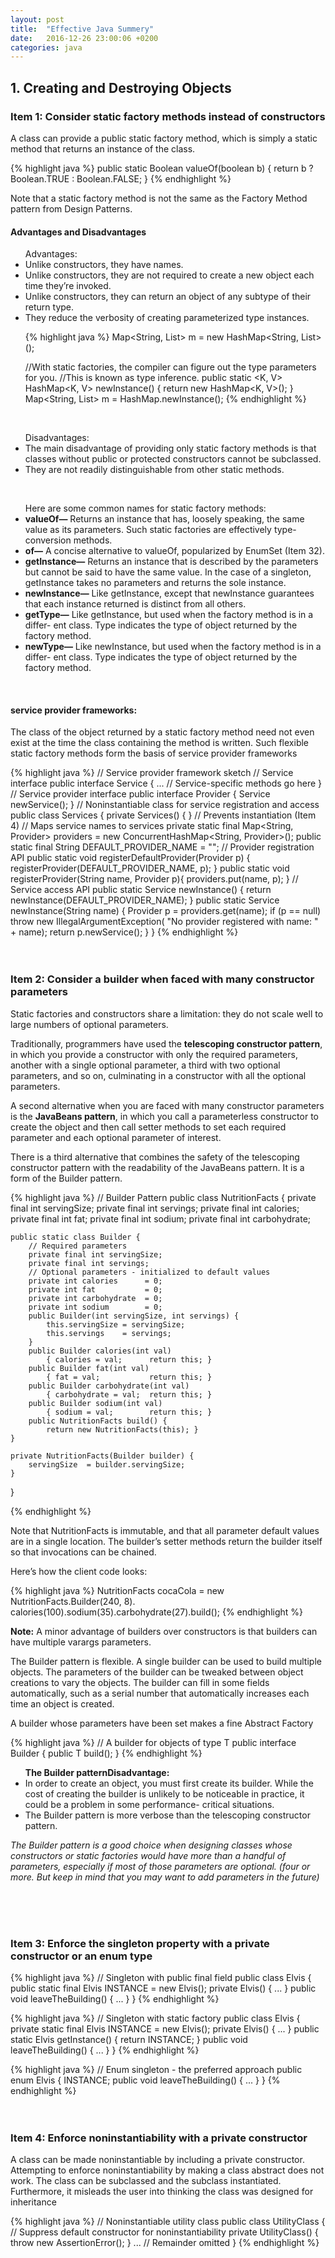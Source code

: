 ```yaml
---
layout: post
title:  "Effective Java Summery"
date:   2016-12-26 23:00:06 +0200
categories: java
---
```

<h2> 1. Creating and Destroying Objects</h2>
<h3>Item 1: Consider static factory methods instead of constructors</h3>
<p>A class can provide a public static factory method, which is simply a static method that returns an instance of the class.</p>

{% highlight java %}
public static Boolean valueOf(boolean b) {
       return b ? Boolean.TRUE : Boolean.FALSE;
}
{% endhighlight %}

<p>Note that a static factory method is not the same as the Factory Method pattern from Design Patterns.</p>

<h4>Advantages and Disadvantages</h4>
<ul>Advantages:
<li>Unlike constructors, they have names.</li>
<li>Unlike constructors, they are not required to create a new object each time they’re invoked.</li>
<li>Unlike constructors, they can return an object of any subtype of their return type.</li>
<li>They reduce the verbosity of creating parameterized type instances.</li>

{% highlight java %}
Map<String, List<String>> m = new HashMap<String, List<String>>();

//With static factories, the compiler can figure out the type parameters for you.
//This is known as type inference.
public static <K, V> HashMap<K, V> newInstance() {
       return new HashMap<K, V>();
}
Map<String, List<String>> m = HashMap.newInstance();
{% endhighlight %}
</ul>
<br/>

<ul>Disadvantages:
<li>The main disadvantage of providing only static factory methods is that classes without public or protected constructors cannot be subclassed.</li>
<li>They are not readily distinguishable from other static methods.</li>
</ul>
<br/>

<ul>Here are some common names for static factory methods:
<li><b>valueOf—</b> Returns an instance that has, loosely speaking, the same value as its parameters. Such static factories are effectively type-conversion methods.</li>
<li><b>of—</b> A concise alternative to valueOf, popularized by EnumSet (Item 32).</li>
<li><b>getInstance—</b> Returns an instance that is described by the parameters but cannot be said to have the same value. In the case of a singleton, getInstance takes no parameters and returns the sole instance.</li>
<li><b>newInstance—</b> Like getInstance, except that newInstance guarantees that each instance returned is distinct from all others.</li>
<li><b>getType—</b> Like getInstance, but used when the factory method is in a differ- ent class. Type indicates the type of object returned by the factory method.</li>
<li><b>newType—</b> Like newInstance, but used when the factory method is in a differ- ent class. Type indicates the type of object returned by the factory method.</li>
</ul>
<br/>

<h4>service provider frameworks:</h4>
<p>The class of the object returned by a static factory method need not even exist at the time the class containing the method is written. Such flexible static factory methods form the basis of service provider frameworks</p>

{% highlight java %}
// Service provider framework sketch
   // Service interface
   public interface Service {
       ... // Service-specific methods go here
}
   // Service provider interface
   public interface Provider {
       Service newService();
}
   // Noninstantiable class for service registration and access
   public class Services {
       private Services() { }  // Prevents instantiation (Item 4)
       // Maps service names to services
       private static final Map<String, Provider> providers =
           new ConcurrentHashMap<String, Provider>();
       public static final String DEFAULT_PROVIDER_NAME = "<def>";
       // Provider registration API
       public static void registerDefaultProvider(Provider p) {
           registerProvider(DEFAULT_PROVIDER_NAME, p);
}
public static void registerProvider(String name, Provider p){
           providers.put(name, p);
       }
       // Service access API
       public static Service newInstance() {
           return newInstance(DEFAULT_PROVIDER_NAME);
       }
       public static Service newInstance(String name) {
           Provider p = providers.get(name);
           if (p == null)
               throw new IllegalArgumentException(
                   "No provider registered with name: " + name);
           return p.newService();
       }
}
{% endhighlight %}
<br/>
<br/>
<br/>


<h3>Item 2: Consider a builder when faced with many constructor parameters</h3>
<p>Static factories and constructors share a limitation: they do not scale well to large numbers of optional parameters.</p>
<p>Traditionally, programmers have used the <b>telescoping constructor pattern</b>, in which you provide a constructor with only the required parameters, another with a single optional parameter, a third with two optional parameters, and so on, culminating in a constructor with all the optional parameters.</p>
<p>A second alternative when you are faced with many constructor parameters is the <b>JavaBeans pattern</b>, in which you call a parameterless constructor to create the object and then call setter methods to set each required parameter and each optional parameter of interest.</p>
<p>There is a third alternative that combines the safety of the telescoping constructor pattern with the readability of the JavaBeans pattern. It is a form of the Builder pattern.</P>

{% highlight java %}
// Builder Pattern
public class NutritionFacts {
    private final int servingSize;
    private final int servings;
    private final int calories;
    private final int fat;
    private final int sodium;
    private final int carbohydrate;
    
    public static class Builder {
        // Required parameters
        private final int servingSize;
        private final int servings;
        // Optional parameters - initialized to default values
        private int calories      = 0;
        private int fat           = 0;
        private int carbohydrate  = 0;
        private int sodium        = 0;
        public Builder(int servingSize, int servings) {
            this.servingSize = servingSize;
            this.servings    = servings;
		}
        public Builder calories(int val)
            { calories = val;      return this; }
        public Builder fat(int val)
            { fat = val;           return this; }
        public Builder carbohydrate(int val)
            { carbohydrate = val;  return this; }
        public Builder sodium(int val)
            { sodium = val;        return this; }
        public NutritionFacts build() {
            return new NutritionFacts(this); } 
	}
	
    private NutritionFacts(Builder builder) {
        servingSize  = builder.servingSize;
	}
}

{% endhighlight %}
<p>Note that NutritionFacts is immutable, and that all parameter default values are in a single location. The builder’s setter methods return the builder itself so that invocations can be chained.</p>
<p>Here’s how the client code looks:</p>
{% highlight java %}
NutritionFacts cocaCola = new NutritionFacts.Builder(240, 8).
     calories(100).sodium(35).carbohydrate(27).build();
{% endhighlight %}

<p><b>Note:</b> A minor advantage of builders over constructors is that builders can have multiple varargs parameters.</p>
<p>The Builder pattern is flexible. A single builder can be used to build multiple objects. The parameters of the builder can be tweaked between object creations to vary the objects. The builder can fill in some fields automatically, such as a serial number that automatically increases each time an object is created.</p>
<p>A builder whose parameters have been set makes a fine Abstract Factory</p>

{% highlight java %}
// A builder for objects of type T
   public interface Builder<T> {
       public T build();
   }
{% endhighlight %}

<ul><b>The Builder patternDisadvantage:</b>
<li>In order to create an object, you must first create its builder. While the cost of creating the builder is unlikely to be noticeable in practice, it could be a problem in some performance- critical situations.</li>
<li>The Builder pattern is more verbose than the telescoping constructor pattern.</li>
</ul>
<p><i>The Builder pattern is a good choice when designing classes whose constructors or static factories would have more than a handful of parameters, especially if most of those parameters are optional. (four or more. But keep in mind that you may want to add parameters in the future)</i></p>
<br/>
<br/>
<br/>

<h3>Item 3: Enforce the singleton property with a private constructor or an enum type</h3>
{% highlight java %}
// Singleton with public final field
   public class Elvis {
       public static final Elvis INSTANCE = new Elvis();
       private Elvis() { ... }
       public void leaveTheBuilding() { ... }
   }
{% endhighlight %}

{% highlight java %}
// Singleton with static factory
public class Elvis {
private static final Elvis INSTANCE = new Elvis(); private Elvis() { ... }
public static Elvis getInstance() { return INSTANCE; }
       public void leaveTheBuilding() { ... }
   }
{% endhighlight %}

{% highlight java %}
// Enum singleton - the preferred approach
   public enum Elvis {
       INSTANCE;
       public void leaveTheBuilding() { ... }
   }
{% endhighlight %}
<br/>
<br/>
<br/>

<h3>Item 4: Enforce noninstantiability with a private constructor</h3>
<p>A class can be made noninstantiable by including a private constructor. Attempting to enforce noninstantiability by making a class abstract does not work. The class can be subclassed and the subclass instantiated. Furthermore, it misleads the user into thinking the class was designed for inheritance</p>

{% highlight java %}
 // Noninstantiable utility class
   public class UtilityClass {
       // Suppress default constructor for noninstantiability
       private UtilityClass() {
           throw new AssertionError();
		}
       ...  // Remainder omitted
   }
{% endhighlight %}
